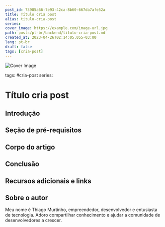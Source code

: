 ```yaml
---
post_id: 73985a66-7e93-42ca-8b60-667da7afe52a
title: Título cria post
alias: titulo-cria-post
series: 
cover_image: https://example.com/image-url.jpg
path: posts/pt-br/backend/titulo-cria-post.md
created_at: 2023-04-26T02:14:05.055-03:00
lang: pt-br
draft: false
tags: [cria-post]
---
```

![Cover Image](https://example.com/image-url.jpg)

tags: #cria-post
series: 

# Título cria post

## Introdução  

 
## Seção de pré-requisitos  

 
## Corpo do artigo  

 
## Conclusão  

 
## Recursos adicionais e links  

 
## Sobre o autor
Meu nome é Thiago Murtinho, empreendedor, desenvolvedor e entusiasta de tecnologia. Adoro compartilhar conhecimento e ajudar a comunidade de desenvolvedores a crescer.



